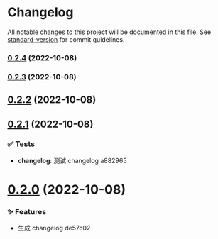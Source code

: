 # Changelog

All notable changes to this project will be documented in this file. See [standard-version](https://github.com/conventional-changelog/standard-version) for commit guidelines.

### [0.2.4](///compare/v0.2.3...v0.2.4) (2022-10-08)

### [0.2.3](///compare/v0.2.2...v0.2.3) (2022-10-08)

## [0.2.2](/compare/v0.2.1...v0.2.2) (2022-10-08)

## [0.2.1](/compare/v0.2.0...v0.2.1) (2022-10-08)

### ✅ Tests

- **changelog**: 测试 changelog a882965

# [0.2.0](/compare/v0.1.7...v0.2.0) (2022-10-08)

### ✨ Features

- 生成 changelog de57c02
